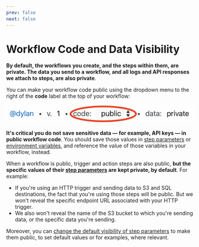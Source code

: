 ```yaml
---
prev: false
next: false
---
```


# Workflow Code and Data Visibility

**By default, the workflows you create, and the steps within them, are private. The data you send to a workflow, and all logs and API responses we attach to steps, are also private**.

You can make your workflow code public using the dropdown menu to the right of the **code** label at the top of your workflow:

<div>
<img alt="Workflow visibility toggle" src="./images/toggle-workflow-visibility.png">
</div>

**It's critical you do not save sensitive data — for example, API keys — in public workflow code**. You should save those values in [step parameters](/workflows/steps/#passing-data-to-steps-step-parameters) or [environment variables](/environment-variables/), and reference the value of those variables in your workflow, instead.

When a workflow is public, trigger and action steps are also public, **but the specific values of their [step parameters](/workflows/steps/#passing-data-to-steps-step-parameters) are kept private, by default**. For example:

- If you're using an HTTP trigger and sending data to S3 and SQL destinations, the fact that you're using those steps will be public. But we won't reveal the specific endpoint URL associated with your HTTP trigger.
- We also won't reveal the name of the S3 bucket to which you're sending data, or the specific data you're sending.

Moreover, you can [change the default visibility of step parameters](/workflows/steps/#the-values-of-step-params-are-private-by-default) to make them public, to set default values or for examples, where relevant.

<Footer />
